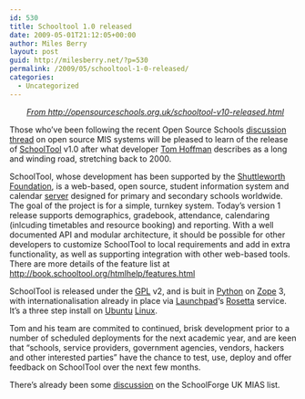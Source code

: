 ```yaml
---
id: 530
title: Schooltool 1.0 released
date: 2009-05-01T21:12:05+00:00
author: Miles Berry
layout: post
guid: http://milesberry.net/?p=530
permalink: /2009/05/schooltool-1-0-released/
categories:
  - Uncategorized
---
```

<p style="padding-left: 30px">
  <a href="//opensourceschools.org.uk/schooltool-v10-released.html"><em>From http://opensourceschools.org.uk/schooltool-v10-released.html</em></a>
</p>

Those who&#8217;ve been following the recent Open Source Schools [discussion thread](http://opensourceschools.org.uk/freemis-schooltool-need-robust-uk-centric-open-source-mis.html) on open source MIS systems will be pleased to learn of the release of [SchoolTool](http://schooltool.org/) v1.0 after what developer [Tom Hoffman](http://www.tuttlesvc.org/) describes as a long and winding road, stretching back to 2000.

SchoolTool, whose development has been supported by the [Shuttleworth Foundation](http://www.shuttleworthfoundation.org/), is a web-based, open source, student information system and calendar [server](http://opensourceschools.org.uk/glossary/term/100) designed for primary and secondary schools worldwide. The goal of the project is for a simple, turnkey system. Today&#8217;s version 1 release supports demographics, gradebook, attendance, calendaring (inlcuding timetables and resource booking) and reporting. With a well documented API and modular architecture, it should be possible for other developers to customize SchoolTool to local requirements and add in extra functionality, as well as supporting integration with other web-based tools. There are more details of the feature list at <http://book.schooltool.org/htmlhelp/features.html>

SchoolTool is released under the [GPL](http://opensourceschools.org.uk/glossary/term/75) v2, and is buit in [Python](http://opensourceschools.org.uk/system-tools/lamp/python) on [Zope](http://opensourceschools.org.uk/web-based-applications/zope) 3, with internationalisation already in place via [Launchpad](https://launchpad.net/)&#8216;s [Rosetta](https://launchpad.net/rosetta) service. It&#8217;s a three step install on [Ubuntu](http://opensourceschools.org.uk/system-tools/gnulinux/linux/ubuntu) [Linux](http://opensourceschools.org.uk/system-tools/gnulinux/linux).

Tom and his team are commited to continued, brisk development prior to a number of scheduled deployments for the next academic year, and are keen that &#8220;schools, service providers, government agencies, vendors, hackers and other interested parties&#8221; have the chance to test, use, deploy and offer feedback on SchoolTool over the next few months.

There&#8217;s already been some [discussion](http://groups.google.com/group/sf-uk-mias/browse_thread/thread/fe146b29b9a8a74b#) on the SchoolForge UK MIAS list.